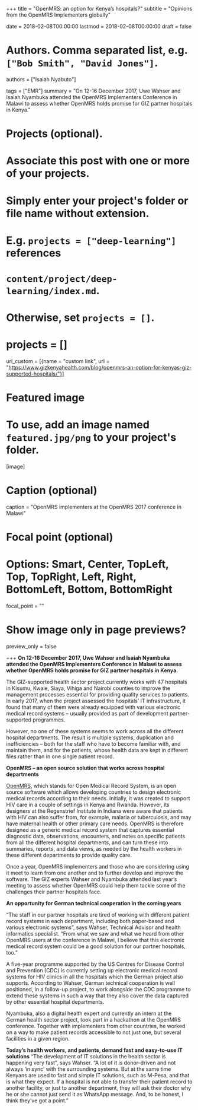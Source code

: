 +++
title = "OpenMRS: an option for Kenya’s hospitals?"
subtitle = "Opinions from the OpenMRS Implementers globally"

date = 2018-02-08T00:00:00
lastmod = 2018-02-08T00:00:00
draft = false

# Authors. Comma separated list, e.g. `["Bob Smith", "David Jones"]`.
authors = ["Isaiah Nyabuto"]

tags = ["EMR"]
summary = "On 12-16 December 2017, Uwe Wahser and Isaiah Nyambuka attended the OpenMRS Implementers Conference in Malawi to assess whether OpenMRS holds promise for GIZ partner hospitals in Kenya."

# Projects (optional).
#   Associate this post with one or more of your projects.
#   Simply enter your project's folder or file name without extension.
#   E.g. `projects = ["deep-learning"]` references 
#   `content/project/deep-learning/index.md`.
#   Otherwise, set `projects = []`.
# projects = []
url_custom = [{name = "custom link", url = "https://www.gizkenyahealth.com/blog/openmrs-an-option-for-kenyas-giz-supported-hospitals/"}]

# Featured image
# To use, add an image named `featured.jpg/png` to your project's folder. 
[image]
  # Caption (optional)
  caption = "OpenMRS implementers at the OpenMRS 2017 conference in Malawi"

  # Focal point (optional)
  # Options: Smart, Center, TopLeft, Top, TopRight, Left, Right, BottomLeft, Bottom, BottomRight
  focal_point = ""

  # Show image only in page previews?
  preview_only = false


+++
<b>On 12-16 December 2017, Uwe Wahser and Isaiah Nyambuka attended the OpenMRS Implementers Conference in Malawi to assess whether OpenMRS holds promise for GIZ partner hospitals in Kenya.</b>

The GIZ-supported health sector project currently works with 47 hospitals in Kisumu, Kwale, Siaya, Vihiga and Nairobi counties to improve the management processes essential for providing quality services to patients. In early 2017, when the project assessed the hospitals’ IT infrastructure, it found that many of them were already equipped with various electronic medical record systems – usually provided as part of development partner-supported programmes.

However, no one of these systems seems to work across all the different hospital departments. The result is multiple systems, duplication and inefficiencies – both for the staff who have to become familiar with, and maintain them, and for the patients, whose health data are kept in different files rather than in one single patient record.

<b>OpenMRS – an open source solution that works across hospital departments</b>

[OpenMRS](https://openmrs.org/), which stands for Open Medical Record System, is an open source software which allows developing countries to design electronic medical records according to their needs. Initially, it was created to support HIV care in a couple of settings in Kenya and Rwanda. However, its designers at the Regenstrief Institute in Indiana were aware that patients with HIV can also suffer from, for example, malaria or tuberculosis, and may have maternal health or other primary care needs. OpenMRS is therefore designed as a generic medical record system that captures essential diagnostic data, observations, encounters, and notes on specific patients from all the different hospital departments, and can turn these into summaries, reports, and data views, as needed by the health workers in these different departments to provide quality care.

Once a year, OpenMRS implementers and those who are considering using it meet to learn from one another and to further develop and improve the software. The GIZ experts Wahser and Nyambuka attended last year’s meeting to assess whether OpenMRS could help them tackle some of the challenges their partner hospitals face.

<b>An opportunity for German technical cooperation in the coming years</b>

“The staff in our partner hospitals are tired of working with different patient record systems in each department, including both paper-based and various electronic systems”, says Wahser, Technical Advisor and health informatics specialist. “From what we saw and what we heard from other OpenMRS users at the conference in Malawi, I believe that this electronic medical record system could be a good solution for our partner hospitals, too.”

A five-year programme supported by the US Centres for Disease Control and Prevention (CDC) is currently setting up electronic medical record systems for HIV clinics in all the hospitals which the German project also supports. According to Wahser, German technical cooperation is well positioned, in a follow-up project, to work alongside the CDC programme to extend these systems in such a way that they also cover the data captured by other essential hospital departments.

Nyambuka, also a digital health expert and currently an intern at the German health sector project, took part in a hackathon at the OpenMRS conference. Together with implementers from other countries, he worked on a way to make patient records accessible to not just one, but several facilities in a given region.

<b>Today’s health workers, and patients, demand fast and easy-to-use IT solutions</b>
“The development of IT solutions in the health sector is happening very fast”, says Wahser. “A lot of it is donor-driven and not always ‘in sync’ with the surrounding systems. But at the same time Kenyans are used to fast and simple IT solutions, such as M-Pesa, and that is what they expect. If a hospital is not able to transfer their patient record to another facility, or just to another department, they will ask their doctor why he or she cannot just send it as WhatsApp message. And, to be honest, I think they’ve got a point.”


